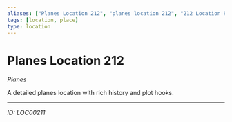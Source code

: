 ```yaml
---
aliases: ["Planes Location 212", "planes location 212", "212 Location Planes"]
tags: [location, place]
type: location
---
```


# Planes Location 212

*Planes*

A detailed planes location with rich history and plot hooks.

---
*ID: LOC00211*